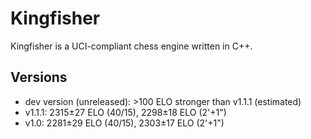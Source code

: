 # Kingfisher
Kingfisher is a UCI-compliant chess engine written in C++.<br />

## Versions
- dev version (unreleased):  >100 ELO stronger than v1.1.1 (estimated)
- v1.1.1:  2315±27 ELO (40/15), 2298±18 ELO (2'+1")
- v1.0:  2281±29 ELO (40/15), 2303±17 ELO (2'+1")